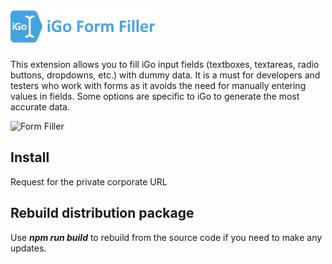 # <img src="public/images/logo.png" height="53" alt="Form Filler" title="Form Filler" />

This extension allows you to fill iGo input fields (textboxes, textareas, radio buttons, dropdowns, etc.) with dummy data. It is a must for developers and testers who work with forms as it avoids the need for manually entering values in fields. Some options are specific to iGo to generate the most accurate data.

<img src="https://lh3.googleusercontent.com/I41-kuhvilwfvP-xdVG6hbggdX7gsXP4zwEEH4ljTaX7dwiuBDPa75Rnkd9Afav6G0vrCEFsnA=w640-h400-e365-rj-sc0x00ffffff" alt="Form Filler" title="Form Filler" />

## Install

Request for the private corporate URL

## Rebuild distribution package

Use ***npm run build*** to rebuild from the source code if you need to make any updates.
